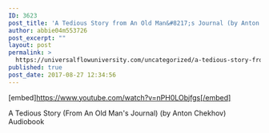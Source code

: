 ```yaml
---
ID: 3623
post_title: 'A Tedious Story from An Old Man&#8217;s Journal (by Anton Chekhov) Audiobook'
author: abbie04m553726
post_excerpt: ""
layout: post
permalink: >
  https://universalflowuniversity.com/uncategorized/a-tedious-story-from-an-old-mans-journal-by-anton-chekhov-audiobook/
published: true
post_date: 2017-08-27 12:34:56
---
```

[embed]https://www.youtube.com/watch?v=nPH0LObjfgs[/embed]<br>
<p>A Tedious Story (From An Old Man's Journal)  (by Anton Chekhov) Audiobook</p>